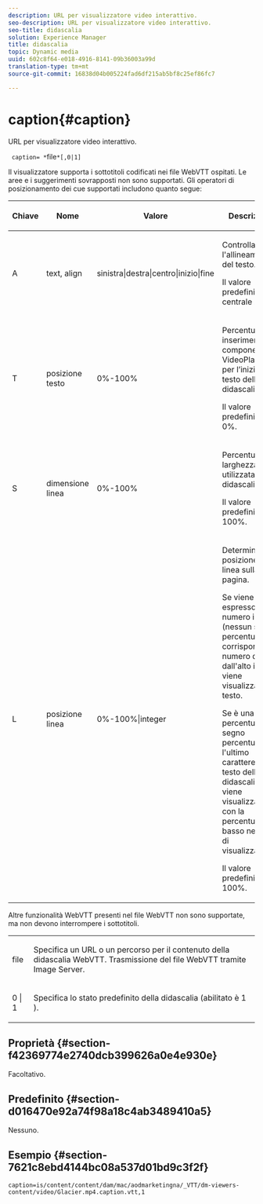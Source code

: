 ```yaml
---
description: URL per visualizzatore video interattivo.
seo-description: URL per visualizzatore video interattivo.
seo-title: didascalia
solution: Experience Manager
title: didascalia
topic: Dynamic media
uuid: 602c8f64-e018-4916-8141-09b36003a99d
translation-type: tm+mt
source-git-commit: 16838d04b005224fad6df215ab5bf8c25ef86fc7

---
```



# caption{#caption}

URL per visualizzatore video interattivo.

` caption= *`file`*[,0|1]`

Il visualizzatore supporta i sottotitoli codificati nei file WebVTT ospitati. Le aree e i suggerimenti sovrapposti non sono supportati. Gli operatori di posizionamento dei cue supportati includono quanto segue:

<table id="table_62D89A06EC9E4E7983D1F26A2C85A621"> 
 <thead> 
  <tr> 
   <th colname="col1" class="entry"> <p>Chiave </p> </th> 
   <th colname="col2" class="entry"> <p>Nome </p> </th> 
   <th colname="col3" class="entry"> <p>Valore </p> </th> 
   <th colname="col4" class="entry"> <p>Descrizione </p> </th> 
  </tr> 
 </thead>
 <tbody> 
  <tr> 
   <td colname="col1"> <p> <span class="codeph"> A </span> </p> </td> 
   <td colname="col2"> <p>text, align </p> </td> 
   <td colname="col3"> <p> <span class="codeph"> sinistra|destra|centro|inizio|fine </span> </p> </td> 
   <td colname="col4"> <p> Controllare l'allineamento del testo. </p> <p>Il valore predefinito è <span class="codeph"> centrale </span>. </p> </td> 
  </tr> 
  <tr> 
   <td colname="col1"> <p> <span class="codeph"> T </span> </p> </td> 
   <td colname="col2"> <p>posizione testo </p> </td> 
   <td colname="col3"> <p> 0%-100% </p> </td> 
   <td colname="col4"> <p> Percentuale di inserimento nel componente VideoPlayer per l’inizio del testo della didascalia. </p> <p>Il valore predefinito è 0%. </p> </td> 
  </tr> 
  <tr> 
   <td colname="col1"> <p> <span class="codeph"> S </span> </p> </td> 
   <td colname="col2"> <p>dimensione linea </p> </td> 
   <td colname="col3"> <p> 0%-100% </p> </td> 
   <td colname="col4"> <p> Percentuale di larghezza video utilizzata per le didascalie. </p> <p>Il valore predefinito è 100%. </p> </td> 
  </tr> 
  <tr> 
   <td colname="col1"> <p> <span class="codeph"> L </span> </p> </td> 
   <td colname="col2"> <p>posizione linea </p> </td> 
   <td colname="col3"> <p> 0%-100%|integer </p> </td> 
   <td colname="col4"> <p> Determina la posizione della linea sulla pagina. </p> <p>Se viene espresso come numero intero (nessun segno percentuale), corrisponde al numero di righe dall'alto in cui viene visualizzato il testo. </p> <p>Se è una percentuale (il segno percentuale è l'ultimo carattere), il testo della didascalia viene visualizzato con la percentuale in basso nell'area di visualizzazione. </p> <p>Il valore predefinito è 100%. </p> </td> 
  </tr> 
 </tbody> 
</table>

Altre funzionalità WebVTT presenti nel file WebVTT non sono supportate, ma non devono interrompere i sottotitoli.

<table id="table_A5BB1C08DA4B425DBD0356C7D3693E75"> 
 <tbody> 
  <tr> 
   <td colname="col1"> <p> <span class="codeph"> <span class="varname"> file </span></span> </p> </td> 
   <td colname="col2"> <p> Specifica un URL o un percorso per il contenuto della didascalia WebVTT. Trasmissione del file WebVTT tramite Image Server. </p> </td> 
  </tr> 
  <tr> 
   <td colname="col1"> <p> <span class="codeph"> 0 | 1 </span> </p> </td> 
   <td colname="col2"> <p> Specifica lo stato predefinito della didascalia (abilitato è <span class="codeph"> 1 </span>). </p> </td> 
  </tr> 
 </tbody> 
</table>

## Proprietà {#section-f42369774e2740dcb399626a0e4e930e}

Facoltativo.

## Predefinito {#section-d016470e92a74f98a18c4ab3489410a5}

Nessuno.

## Esempio {#section-7621c8ebd4144bc08a537d01bd9c3f2f}

```
caption=is/content/content/dam/mac/aodmarketingna/_VTT/dm-viewers-content/video/Glacier.mp4.caption.vtt,1
```


